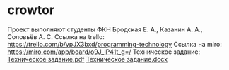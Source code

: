 # crowtor
Проект выполняют студенты ФКН Бродская Е. А., Казанин А. А., Соловьёв А. С.
Ссылка на trello:
https://trello.com/b/ypJX3bxd/programming-technology
Ссылка на miro:
https://miro.com/app/board/o9J_lP41t_g=/
Техническое задание:
[Техническое задание.pdf](documents/Техническое%20задание.pdf)
[Техническое задание.docx](documents/Техническое%20задание.docx)